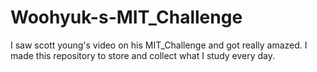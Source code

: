 # Woohyuk-s-MIT_Challenge
I saw scott young's video on his MIT_Challenge and got really amazed. I made this repository to store and collect what I study every day.
